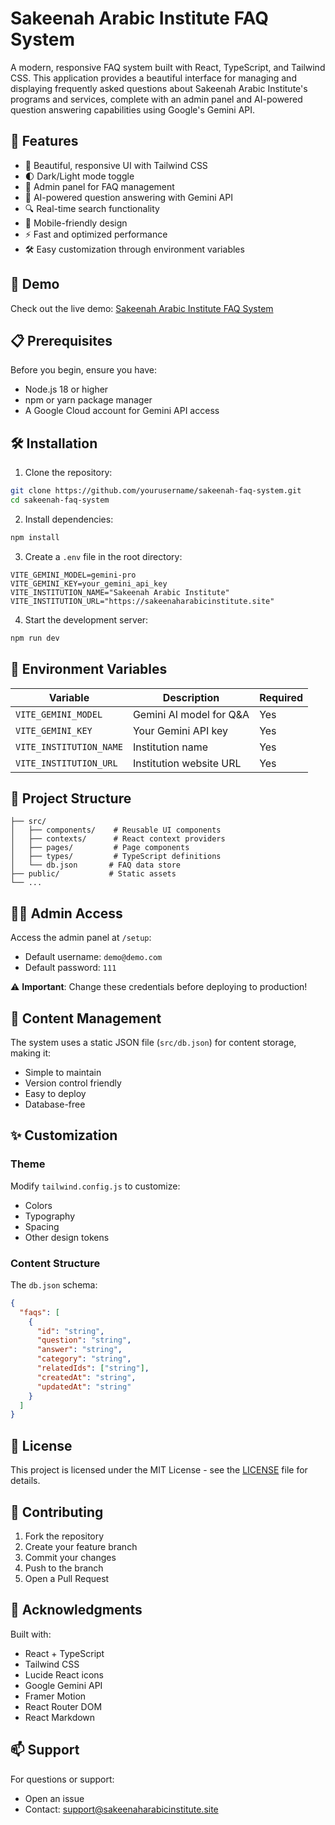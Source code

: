 # Sakeenah Arabic Institute FAQ System

A modern, responsive FAQ system built with React, TypeScript, and Tailwind CSS. This application provides a beautiful interface for managing and displaying frequently asked questions about Sakeenah Arabic Institute's programs and services, complete with an admin panel and AI-powered question answering capabilities using Google's Gemini API.

## 🌟 Features

- 🎨 Beautiful, responsive UI with Tailwind CSS
- 🌓 Dark/Light mode toggle
- 🔐 Admin panel for FAQ management
- 🤖 AI-powered question answering with Gemini API
- 🔍 Real-time search functionality
- 📱 Mobile-friendly design
- ⚡ Fast and optimized performance
- 🛠 Easy customization through environment variables

## 🚀 Demo

Check out the live demo: [Sakeenah Arabic Institute FAQ System](http://faq.sakeenaharabicinstitute.site)

## 📋 Prerequisites

Before you begin, ensure you have:
- Node.js 18 or higher
- npm or yarn package manager
- A Google Cloud account for Gemini API access

## 🛠 Installation

1. Clone the repository:
```bash
git clone https://github.com/yourusername/sakeenah-faq-system.git
cd sakeenah-faq-system
```

2. Install dependencies:
```bash
npm install
```

3. Create a `.env` file in the root directory:
```env
VITE_GEMINI_MODEL=gemini-pro
VITE_GEMINI_KEY=your_gemini_api_key
VITE_INSTITUTION_NAME="Sakeenah Arabic Institute"
VITE_INSTITUTION_URL="https://sakeenaharabicinstitute.site"
```

4. Start the development server:
```bash
npm run dev
```

## 🔧 Environment Variables

| Variable | Description | Required |
|----------|-------------|----------|
| `VITE_GEMINI_MODEL` | Gemini AI model for Q&A | Yes |
| `VITE_GEMINI_KEY` | Your Gemini API key | Yes |
| `VITE_INSTITUTION_NAME` | Institution name | Yes |
| `VITE_INSTITUTION_URL` | Institution website URL | Yes |

## 📁 Project Structure

```
├── src/
│   ├── components/    # Reusable UI components
│   ├── contexts/      # React context providers
│   ├── pages/         # Page components
│   ├── types/         # TypeScript definitions
│   └── db.json       # FAQ data store
├── public/           # Static assets
└── ...
```

## 👨‍💼 Admin Access

Access the admin panel at `/setup`:
- Default username: `demo@demo.com`
- Default password: `111`

⚠️ **Important**: Change these credentials before deploying to production!

## 📝 Content Management

The system uses a static JSON file (`src/db.json`) for content storage, making it:
- Simple to maintain
- Version control friendly
- Easy to deploy
- Database-free

## ✨ Customization

### Theme
Modify `tailwind.config.js` to customize:
- Colors
- Typography
- Spacing
- Other design tokens

### Content Structure
The `db.json` schema:
```json
{
  "faqs": [
    {
      "id": "string",
      "question": "string",
      "answer": "string",
      "category": "string",
      "relatedIds": ["string"],
      "createdAt": "string",
      "updatedAt": "string"
    }
  ]
}
```

## 📄 License

This project is licensed under the MIT License - see the [LICENSE](LICENSE) file for details.

## 🤝 Contributing

1. Fork the repository
2. Create your feature branch
3. Commit your changes
4. Push to the branch
5. Open a Pull Request

## 🙏 Acknowledgments

Built with:
- React + TypeScript
- Tailwind CSS
- Lucide React icons
- Google Gemini API
- Framer Motion
- React Router DOM
- React Markdown

## 📫 Support

For questions or support:
- Open an issue
- Contact: support@sakeenaharabicinstitute.site